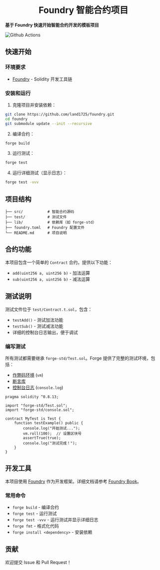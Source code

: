 # <h1 align="center"> Foundry 智能合约项目 </h1>

**基于 Foundry 快速开始智能合约开发的模板项目**

![Github Actions](https://github.com/foundry-rs/forge-template/workflows/CI/badge.svg)

## 快速开始

### 环境要求
- [Foundry](https://getfoundry.sh) - Solidity 开发工具链

### 安装和运行

1. 克隆项目并安装依赖：
```sh
git clone https://github.com/land1725/foundry.git
cd foundry
git submodule update --init --recursive
```

2. 编译合约：
```sh
forge build
```

3. 运行测试：
```sh
forge test
```

4. 运行详细测试（显示日志）：
```sh
forge test -vvv
```

## 项目结构

```
├── src/           # 智能合约源码
├── test/          # 测试文件
├── lib/           # 依赖库（如 forge-std）
├── foundry.toml   # Foundry 配置文件
└── README.md      # 项目说明
```

## 合约功能

本项目包含一个简单的 `Contract` 合约，提供以下功能：

- `add(uint256 a, uint256 b)` - 加法运算
- `sub(uint256 a, uint256 b)` - 减法运算

## 测试说明

测试文件位于 `test/Contract.t.sol`，包含：

- `testAdd()` - 测试加法功能
- `testSub()` - 测试减法功能
- 详细的控制台日志输出，便于调试

### 编写测试

所有测试都需要继承 `forge-std/Test.sol`。Forge 提供了完整的测试环境，包括：

- [作弊码环境](https://book.getfoundry.sh/cheatcodes/) (`vm`)
- [断言库](https://book.getfoundry.sh/reference/ds-test.html)
- [控制台日志](https://github.com/brockelmore/forge-std/blob/master/src/console.sol) (`console.log`)

```solidity
pragma solidity ^0.8.13;

import "forge-std/Test.sol";
import "forge-std/console.sol";

contract MyTest is Test {
    function testExample() public {
        console.log("开始测试...");
        vm.roll(100);  // 设置区块号
        assertTrue(true);
        console.log("测试完成！");
    }
}
```

## 开发工具

本项目使用 [Foundry](https://getfoundry.sh) 作为开发框架。详细文档请参考 [Foundry Book](https://book.getfoundry.sh/getting-started/installation.html)。

### 常用命令

- `forge build` - 编译合约
- `forge test` - 运行测试
- `forge test -vvv` - 运行测试并显示详细日志
- `forge fmt` - 格式化代码
- `forge install <dependency>` - 安装依赖

## 贡献

欢迎提交 Issue 和 Pull Request！
